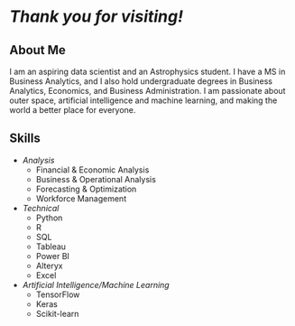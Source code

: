 # ***Thank you for visiting!***

## **About Me**
I am an aspiring data scientist and an Astrophysics student. I have a MS in Business Analytics, and I also hold undergraduate degrees in Business Analytics, Economics, and Business Administration. I am passionate about outer space, artificial intelligence and machine learning, and making the world a better place for everyone.

## **Skills**
- *Analysis*
  - Financial & Economic Analysis
  - Business & Operational Analysis
  - Forecasting & Optimization
  - Workforce Management
- *Technical*  
  - Python
  - R
  - SQL
  - Tableau
  - Power BI
  - Alteryx
  - Excel
- *Artificial Intelligence/Machine Learning*
  - TensorFlow
  - Keras
  - Scikit-learn
